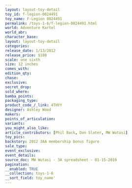 ```yaml
---
layout: layout-toy-detail 
toy_id: f-legion-0024491
toy_name: F-Legion 0024491
permalink: /toys-1-6/f-legion-0024491.html
world: Adventure Kartel
world_abr: 
character_base: 
layout: layout-toy-detail
categories: 
release_date: 1/13/2012
release_price: $180 
scale: one sixth
size: 12 inches
comes_with: 
edition_qty: 
chase: 
exclusive: 
secret_drop: 
sold_where: 
bamba_points: 
packaging_type: 
product_code_/_link: 4THYY
designer: Ashley Wood
makers: 
points_of_articulation: 
variants: 
you_might_also_like: 
article_contributors: [Phil Back, Don Slater, MW Wutasi]
toy_pics: 
backstory: 2012 3AA membership bonus figure
sale_type: 
event_exclusive: 
event_details: 
source_doc: MW Wutasi - 3A spreadsheet - 01-15-2019
pagination: 
__enabled: TRUE
__collection: toys-1-6
__sort_field: toy_name'
---
```

